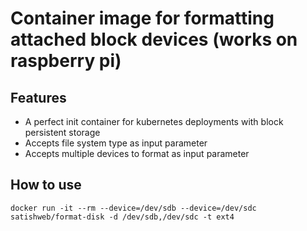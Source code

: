 # Container image for formatting attached block devices (works on raspberry pi)

## Features
- A perfect init container for kubernetes deployments with block persistent storage
- Accepts file system type as input parameter
- Accepts multiple devices to format as input parameter

## How to use

```
docker run -it --rm --device=/dev/sdb --device=/dev/sdc satishweb/format-disk -d /dev/sdb,/dev/sdc -t ext4
```
